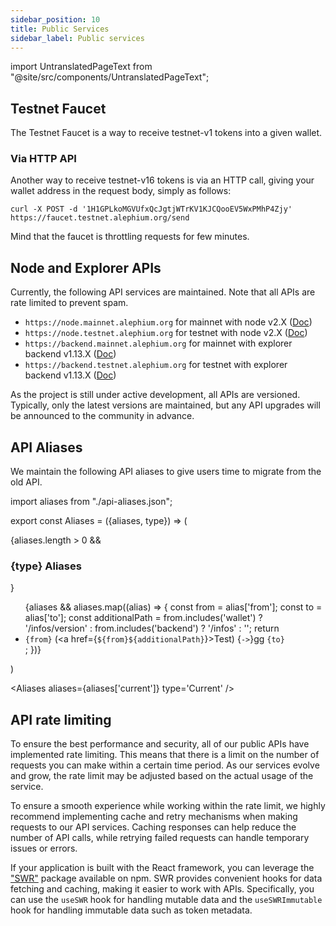 ```yaml
---
sidebar_position: 10
title: Public Services
sidebar_label: Public services
---
```


import UntranslatedPageText from "@site/src/components/UntranslatedPageText";

<UntranslatedPageText />

## Testnet Faucet

The Testnet Faucet is a way to receive testnet-v1 tokens into a given wallet.

### Via HTTP API

Another way to receive testnet-v16 tokens is via an HTTP call, giving your wallet address in the request body, simply as follows:

```
curl -X POST -d '1H1GPLkoMGVUfxQcJgtjWTrKV1KJCQooEV5WxPMhP4Zjy' https://faucet.testnet.alephium.org/send
```

Mind that the faucet is throttling requests for few minutes.

## Node and Explorer APIs

Currently, the following API services are maintained. Note that all APIs are rate limited to prevent spam.
* `https://node.mainnet.alephium.org` for mainnet with node v2.X ([Doc](https://node.mainnet.alephium.org/docs))
* `https://node.testnet.alephium.org` for testnet with node v2.X ([Doc](https://node.testnet.alephium.org/docs))
* `https://backend.mainnet.alephium.org` for mainnet with explorer backend v1.13.X ([Doc](https://backend.mainnet.alephium.org/docs))
* `https://backend.testnet.alephium.org` for testnet with explorer backend v1.13.X ([Doc](https://backend.testnet.alephium.org/docs))

As the project is still under active development, all APIs are versioned. Typically, only the latest versions are maintained, but any API upgrades will be announced to the community in advance.

## API Aliases

We maintain the following API aliases to give users time to migrate from the old API.

import aliases from "./api-aliases.json";

export const Aliases = ({aliases, type}) => (
    <div>
        {aliases.length > 0 && <h3>{type} Aliases</h3>}
        <ul>{aliases && aliases.map((alias) => {
            const from = alias['from'];
            const to = alias['to'];
            const additionalPath = from.includes('wallet') ? '/infos/version' : from.includes('backend') ? '/infos' : '';
            return <li key={from}><code>{from}</code> (<a href={`${from}${additionalPath}`}>Test</a>) {`->`}gg <code>{to}</code></li>;
        })}</ul>
    </div>
)

<Aliases aliases={aliases['current']} type='Current' />

## API rate limiting

To ensure the best performance and security, all of our public APIs have implemented rate limiting. This means that there is a limit on the number of requests you can make within a certain time period. As our services evolve and grow, the rate limit may be adjusted based on the actual usage of the service.

To ensure a smooth experience while working within the rate limit, we highly recommend implementing cache and retry mechanisms when making requests to our API services. Caching responses can help reduce the number of API calls, while retrying failed requests can handle temporary issues or errors.

If your application is built with the React framework, you can leverage the ["SWR"](https://www.npmjs.com/package/swr) package available on npm. SWR provides convenient hooks for data fetching and caching, making it easier to work with APIs. Specifically, you can use the `useSWR` hook for handling mutable data and the `useSWRImmutable` hook for handling immutable data such as token metadata.
